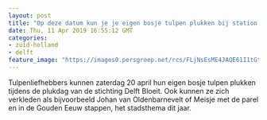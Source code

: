 ```yaml
---
layout: post
title: "Op deze datum kun je je eigen bosje tulpen plukken bij station Delft"
date: Thu, 11 Apr 2019 16:55:12 GMT
categories: 
- zuid-holland 
- delft 
feature_image: "https://images0.persgroep.net/rcs/FLjNsEsME4JAQE61I1tGtUTUKxI/diocontent/145111371/_fitwidth/400/?appId=21791a8992982cd8da851550a453bd7f&quality=0.7"
---
```


Tulpenliefhebbers kunnen zaterdag 20 april hun eigen bosje tulpen plukken tijdens de plukdag van de stichting Delft Bloeit. Ook kunnen ze zich verkleden als bijvoorbeeld Johan van Oldenbarnevelt of Meisje met de parel en in de Gouden Eeuw stappen, het stadsthema dit jaar.
